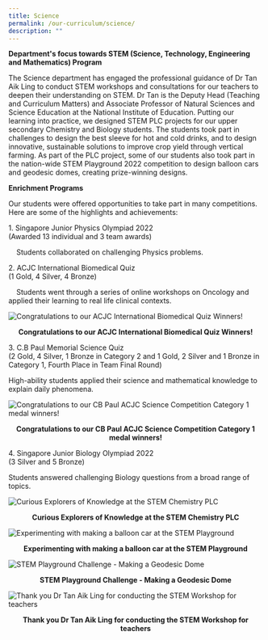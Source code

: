 ```yaml
---
title: Science
permalink: /our-curriculum/science/
description: ""
---
```

**Department's focus towards STEM (Science, Technology, Engineering and Mathematics) Program**

The Science department has engaged the professional guidance of Dr Tan Aik Ling to conduct STEM workshops and consultations for our teachers to deepen their understanding on STEM. Dr Tan is the Deputy Head (Teaching and Curriculum Matters) and Associate Professor of Natural Sciences and Science Education at the National Institute of Education. Putting our learning into practice, we designed STEM PLC projects for our upper secondary Chemistry and Biology students. The students took part in challenges to design the best sleeve for hot and cold drinks, and to design innovative, sustainable solutions to improve crop yield through vertical farming. As part of the PLC project, some of our students also took part in the nation-wide STEM Playground 2022 competition to design balloon cars and geodesic domes, creating prize-winning designs.


**Enrichment Programs**  

Our students were offered opportunities to take part in many competitions. Here are some of the highlights and achievements:

1\. Singapore Junior Physics Olympiad 2022  
     (Awarded 13 individual and 3 team awards)

    Students collaborated on challenging Physics problems.
  

2\. ACJC International Biomedical Quiz    
     (1 Gold, 4 Silver, 4 Bronze)

    Students went through a series of online workshops on Oncology and applied their learning to real life clinical contexts.

  
![Congratulations to our ACJC International Biomedical Quiz Winners!](/images/Congratulations%20to%20our%20ACJC%20International%20Biomedical%20Quiz%20Winners!.jpg)

<p style="text-align: center"><strong>Congratulations to our ACJC International Biomedical Quiz Winners!</strong></p>

3\. C.B Paul Memorial Science Quiz    
      (2 Gold, 4 Silver, 1 Bronze in Category 2 and 1
		  Gold, 2 Silver and 1 Bronze in Category 1, 
		  Fourth Place in Team Final Round)

High-ability students applied their science and mathematical knowledge to explain daily phenomena.

![Congratulations to our CB Paul ACJC Science Competition Category 1 medal winners!](/images/Congratulations%20to%20our%20CB%20Paul%20ACJC%20Science%20Competition%20Category%201%20medal%20winners!.jpg)

<p style="text-align: center"><strong>Congratulations to our CB Paul ACJC Science Competition Category 1 medal winners!</strong></p>

  4\. Singapore Junior Biology Olympiad 2022   
        (3 Silver and 5 Bronze)

Students answered challenging Biology questions from a broad range of topics.
  

![Curious Explorers of Knowledge at the STEM Chemistry PLC](/images/Curious%20Explorers%20of%20Knowledge%20at%20the%20STEM%20Chemistry%20PLC.jpg)

<p style="text-align: center"><strong>Curious Explorers of Knowledge at the STEM Chemistry PLC</strong></p>

![Experimenting with making a balloon car at the STEM Playground](/images/Experimenting%20with%20making%20a%20balloon%20car%20at%20the%20STEM%20Playground.jpg)

<p style="text-align: center"><strong>Experimenting with making a balloon car at the STEM Playground</strong></p>

![STEM Playground Challenge - Making a Geodesic Dome](/images/STEM%20Playground%20Challenge%20-%20Making%20a%20Geodesic%20Dome.png) 

<p style="text-align: center"><strong>STEM Playground Challenge - Making a Geodesic Dome</strong></p>

![Thank you Dr Tan Aik Ling for conducting the STEM Workshop for teachers](/images/Thank%20you%20Dr%20Tan%20Aik%20Ling%20for%20conducting%20the%20STEM%20Workshop%20for%20teachers.jpg)

<p style="text-align: center"><strong>Thank you Dr Tan Aik Ling for conducting the STEM Workshop for teachers</strong></p>